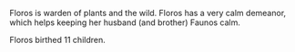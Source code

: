 Floros is warden of plants and the wild. Floros has a very calm demeanor, which helps keeping her husband (and brother) Faunos calm.

Floros birthed 11 children.